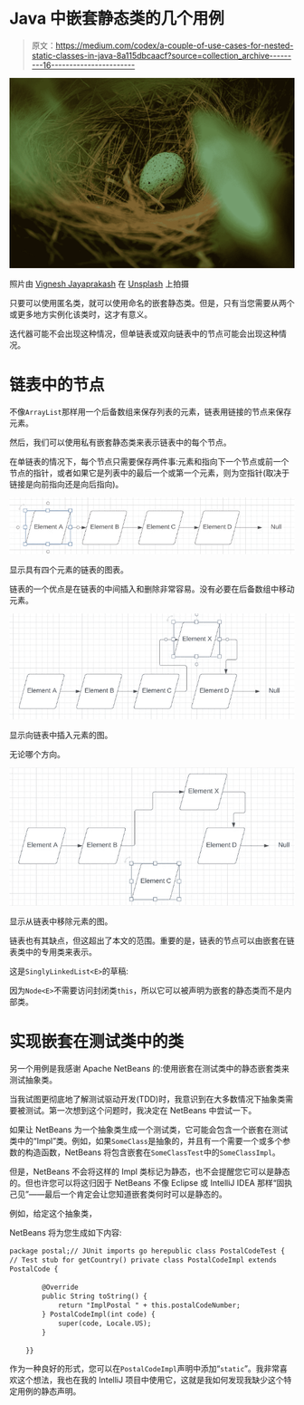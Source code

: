 # Java 中嵌套静态类的几个用例

> 原文：<https://medium.com/codex/a-couple-of-use-cases-for-nested-static-classes-in-java-8a115dbcaacf?source=collection_archive---------16----------------------->

![](img/8f2934d90802a48015a3e6a4c435c66e.png)

照片由 [Vignesh Jayaprakash](https://unsplash.com/@pixtagrammer?utm_source=medium&utm_medium=referral) 在 [Unsplash](https://unsplash.com?utm_source=medium&utm_medium=referral) 上拍摄

只要可以使用匿名类，就可以使用命名的嵌套静态类。但是，只有当您需要从两个或更多地方实例化该类时，这才有意义。

迭代器可能不会出现这种情况，但单链表或双向链表中的节点可能会出现这种情况。

# 链表中的节点

不像`ArrayList`那样用一个后备数组来保存列表的元素，链表用链接的节点来保存元素。

然后，我们可以使用私有嵌套静态类来表示链表中的每个节点。

在单链表的情况下，每个节点只需要保存两件事:元素和指向下一个节点或前一个节点的指针，或者如果它是列表中的最后一个或第一个元素，则为空指针(取决于链接是向前指向还是向后指向)。

![](img/6e4d5b533f8699fd507ef29d3ad8205c.png)

显示具有四个元素的链表的图表。

链表的一个优点是在链表的中间插入和删除非常容易。没有必要在后备数组中移动元素。

![](img/cbffe64d7a256c2175a766f96f207e3d.png)

显示向链表中插入元素的图。

无论哪个方向。

![](img/4797574ae0e5d76aa66bad3891bc5ae2.png)

显示从链表中移除元素的图。

链表也有其缺点，但这超出了本文的范围。重要的是，链表的节点可以由嵌套在链表类中的专用类来表示。

这是`SinglyLinkedList<E>`的草稿:

因为`Node<E>`不需要访问封闭类`this`，所以它可以被声明为嵌套的静态类而不是内部类。

# 实现嵌套在测试类中的类

另一个用例是我感谢 Apache NetBeans 的:使用嵌套在测试类中的静态嵌套类来测试抽象类。

当我试图更彻底地了解测试驱动开发(TDD)时，我意识到在大多数情况下抽象类需要被测试。第一次想到这个问题时，我决定在 NetBeans 中尝试一下。

如果让 NetBeans 为一个抽象类生成一个测试类，它可能会包含一个嵌套在测试类中的“Impl”类。例如，如果`SomeClass`是抽象的，并且有一个需要一个或多个参数的构造函数，NetBeans 将包含嵌套在`SomeClassTest`中的`SomeClassImpl`。

但是，NetBeans 不会将这样的 Impl 类标记为静态，也不会提醒您它可以是静态的。但也许您可以将这归因于 NetBeans 不像 Eclipse 或 IntelliJ IDEA 那样“固执己见”——最后一个肯定会让您知道嵌套类何时可以是静态的。

例如，给定这个抽象类，

NetBeans 将为您生成如下内容:

```
package postal;// JUnit imports go herepublic class PostalCodeTest { // Test stub for getCountry() private class PostalCodeImpl extends PostalCode {

        @Override
        public String toString() {
            return "ImplPostal " + this.postalCodeNumber;
        } PostalCodeImpl(int code) {
            super(code, Locale.US);
        }

    }}
```

作为一种良好的形式，您可以在`PostalCodeImpl`声明中添加“`static`”。我非常喜欢这个想法，我也在我的 IntelliJ 项目中使用它，这就是我如何发现我缺少这个特定用例的静态声明。